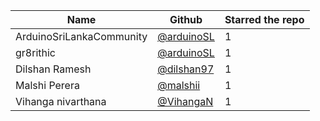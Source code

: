 | Name                         | Github                                                              | Starred the repo |
| ---------------------------- | ------------------------------------------------------------------- | ---------------- |
| ArduinoSriLankaCommunity     | [@arduinoSL](https://github.com/ArduinoSriLankaCommunity)           |         1        |
| gr8rithic                    | [@arduinoSL](https://github.com/gr8rithic)                          |         1        |
| Dilshan Ramesh               | [@dilshan97](https://github.com/Dilshan97)                          |         1        |
| Malshi Perera                | [@malshii](https://github.com/malshi21)                             |         1        |
| Vihanga nivarthana           | [@VihangaN](https://github.com/VihangaN)                            |         1        |
